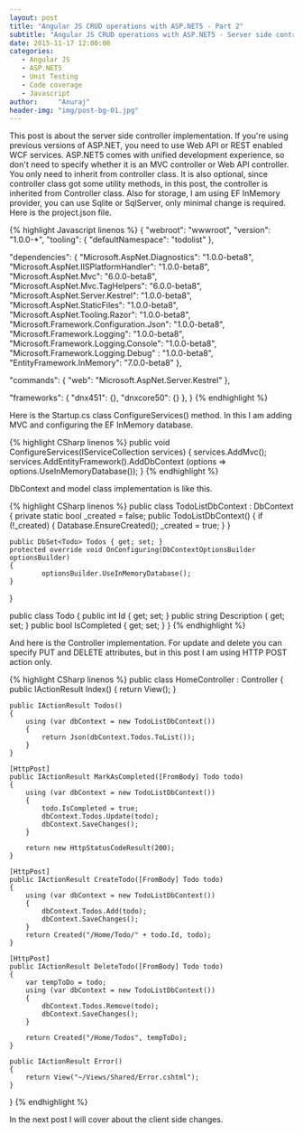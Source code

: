 ```yaml
---
layout: post
title: "Angular JS CRUD operations with ASP.NET5 - Part 2"
subtitle: "Angular JS CRUD operations with ASP.NET5 - Server side controller changes"
date: 2015-11-17 12:00:00
categories: 
   - Angular JS
   - ASP.NET5
   - Unit Testing
   - Code coverage
   - Javascript
author:     "Anuraj"
header-img: "img/post-bg-01.jpg"
---
```

This post is about the server side controller implementation. If you're using previous versions of ASP.NET, you need to use Web API or REST enabled WCF services. ASP.NET5 comes with unified development experience, so don't need to specify whether it is an MVC controller or Web API controller. You only need to inherit from controller class. It is also optional, since controller class got some utility methods, in this post, the controller is inherited from Controller class. Also for storage, I am using EF InMemory provider, you can use Sqlite or SqlServer, only minimal change is required. Here is the project.json file.

{% highlight Javascript linenos %}
{
  "webroot": "wwwroot",
  "version": "1.0.0-*",
  "tooling": {
    "defaultNamespace": "todolist"
  },

  "dependencies": {
    "Microsoft.AspNet.Diagnostics": "1.0.0-beta8",
    "Microsoft.AspNet.IISPlatformHandler": "1.0.0-beta8",
    "Microsoft.AspNet.Mvc": "6.0.0-beta8",
    "Microsoft.AspNet.Mvc.TagHelpers": "6.0.0-beta8",
    "Microsoft.AspNet.Server.Kestrel": "1.0.0-beta8",
    "Microsoft.AspNet.StaticFiles": "1.0.0-beta8",
    "Microsoft.AspNet.Tooling.Razor": "1.0.0-beta8",
    "Microsoft.Framework.Configuration.Json": "1.0.0-beta8",
    "Microsoft.Framework.Logging": "1.0.0-beta8",
    "Microsoft.Framework.Logging.Console": "1.0.0-beta8",
    "Microsoft.Framework.Logging.Debug" : "1.0.0-beta8",
    "EntityFramework.InMemory": "7.0.0-beta8"
  },

  "commands": {
    "web": "Microsoft.AspNet.Server.Kestrel"
  },

  "frameworks": {
    "dnx451": {},
    "dnxcore50": {}
  },
}
{% endhighlight %}

Here is the Startup.cs class ConfigureServices() method. In this I am adding MVC and configuring the EF InMemory database.

{% highlight CSharp linenos %}
public void ConfigureServices(IServiceCollection services)
{
    services.AddMvc();
    services.AddEntityFramework().AddDbContext<TodoListDbContext>
        (options => options.UseInMemoryDatabase());
}
{% endhighlight %}

DbContext and model class implementation is like this.

{% highlight CSharp linenos %}
public class TodoListDbContext : DbContext
{
	private static bool _created = false;
	public TodoListDbContext()
	{
		if (!_created)
		{
			Database.EnsureCreated();
			_created = true;
		}
	}

	public DbSet<Todo> Todos { get; set; }
	protected override void OnConfiguring(DbContextOptionsBuilder optionsBuilder)
	{
			optionsBuilder.UseInMemoryDatabase();
	}
}

public class Todo
{
	public int Id { get; set; }
	public string Description { get; set; }
	public bool IsCompleted { get; set; }
}
{% endhighlight %}

And here is the Controller implementation. For update and delete you can specify PUT and DELETE attributes, but in this post I am using HTTP POST action only. 

{% highlight CSharp linenos %}
public class HomeController : Controller
{
    public IActionResult Index()
    {
        return View();
    }

    public IActionResult Todos()
    {
        using (var dbContext = new TodoListDbContext())
        {
            return Json(dbContext.Todos.ToList());
        }
    }

	[HttpPost]
    public IActionResult MarkAsCompleted([FromBody] Todo todo)
    {
        using (var dbContext = new TodoListDbContext())
        {
            todo.IsCompleted = true;
            dbContext.Todos.Update(todo);
            dbContext.SaveChanges();
        }

        return new HttpStatusCodeResult(200);
    }

	[HttpPost]
    public IActionResult CreateTodo([FromBody] Todo todo)
    {
        using (var dbContext = new TodoListDbContext())
        {
            dbContext.Todos.Add(todo);
            dbContext.SaveChanges();
        }
        return Created("/Home/Todo/" + todo.Id, todo);
    }

	[HttpPost]
    public IActionResult DeleteTodo([FromBody] Todo todo)
    {
        var tempToDo = todo;
        using (var dbContext = new TodoListDbContext())
        {
            dbContext.Todos.Remove(todo);
            dbContext.SaveChanges();
        }

        return Created("/Home/Todos", tempToDo);
    }

    public IActionResult Error()
    {
        return View("~/Views/Shared/Error.cshtml");
    }
}
{% endhighlight %}

In the next post I will cover about the client side changes.